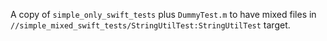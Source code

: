 A copy of `simple_only_swift_tests` plus `DummyTest.m` to have mixed files in `//simple_mixed_swift_tests/StringUtilTest:StringUtilTest` target.